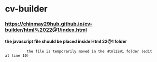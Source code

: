 # cv-builder
###   https://chinmay29hub.github.io/cv-builder/html%2022@1/index.html


#### the javascript file should be placed inside Html 22@1 folder 
              the file is temporarily moved in the Html22@1 folder (edit at line 10)
